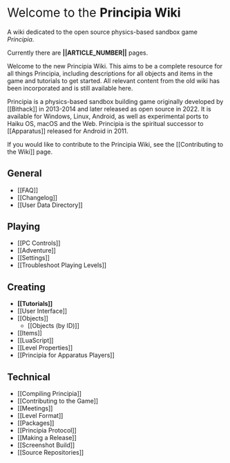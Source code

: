 <div class="wikibox center">
	<h1 style="border-bottom:0;font-weight:normal;margin-top:15px">Welcome to the <strong>Principia Wiki</strong></h1>
	<p>A wiki dedicated to the open source physics-based sandbox game <em>Principia</em>.</p>
	<p>Currently there are <strong>||ARTICLE_NUMBER||</strong> pages.</p>
</div>

Welcome to the new Principia Wiki. This aims to be a complete resource for all things Principia, including descriptions for all objects and items in the game and tutorials to get started. All relevant content from the old wiki has been incorporated and is still available here.

Principia is a physics-based sandbox building game originally developed by [[Bithack]] in 2013-2014 and later released as open source in 2022. It is available for Windows, Linux, Android, as well as experimental ports to Haiku OS, macOS and the Web. Principia is the spiritual successor to [[Apparatus]] released for Android in 2011.

If you would like to contribute to the Principia Wiki, see the [[Contributing to the Wiki]] page.

## General
- [[FAQ]]
- [[Changelog]]
- [[User Data Directory]]

## Playing
- [[PC Controls]]
- [[Adventure]]
- [[Settings]]
- [[Troubleshoot Playing Levels]]

## Creating
- **[[Tutorials]]**
- [[User Interface]]
- [[Objects]]
	- [[Objects (by ID)]]
- [[Items]]
- [[LuaScript]]
- [[Level Properties]]
- [[Principia for Apparatus Players]]

## Technical
- [[Compiling Principia]]
- [[Contributing to the Game]]
- [[Meetings]]
- [[Level Format]]
- [[Packages]]
- [[Principia Protocol]]
- [[Making a Release]]
- [[Screenshot Build]]
- [[Source Repositories]]
